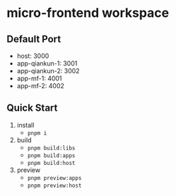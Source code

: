 # micro-frontend workspace

## Default Port

- host: 3000
- app-qiankun-1: 3001
- app-qiankun-2: 3002
- app-mf-1: 4001
- app-mf-2: 4002

## Quick Start

1. install
   - `pnpm i`
1. build
   - `pnpm build:libs`
   - `pnpm build:apps`
   - `pnpm build:host`
1. preview
   - `pnpm preview:apps`
   - `pnpm preview:host`

